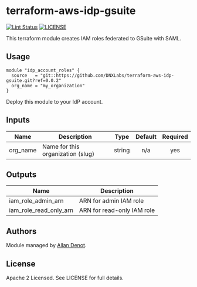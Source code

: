 # terraform-aws-idp-gsuite

[![Lint Status](https://github.com/DNXLabs/terraform-aws-idp-gsuite/workflows/Lint/badge.svg)](https://github.com/DNXLabs/terraform-aws-idp-gsuite/actions)
[![LICENSE](https://img.shields.io/github/license/DNXLabs/terraform-aws-idp-gsuite)](https://github.com/DNXLabs/terraform-aws-idp-gsuite/blob/master/LICENSE)

This terraform module creates IAM roles federated to GSuite with SAML.

## Usage

```hcl
module "idp_account_roles" {
  source   = "git::https://github.com/DNXLabs/terraform-aws-idp-gsuite.git?ref=0.0.2"
  org_name = "my_organization"
}
```

Deploy this module to your IdP account.

## Inputs

| Name | Description | Type | Default | Required |
|------|-------------|:----:|:-----:|:-----:|
| org\_name | Name for this organization (slug) | string | n/a | yes |

## Outputs

| Name | Description |
|------|-------------|
| iam\_role\_admin\_arn | ARN for admin IAM role |
| iam\_role\_read\_only\_arn | ARN for read-only IAM role |

## Authors

Module managed by [Allan Denot](https://github.com/adenot).

## License

Apache 2 Licensed. See LICENSE for full details.
